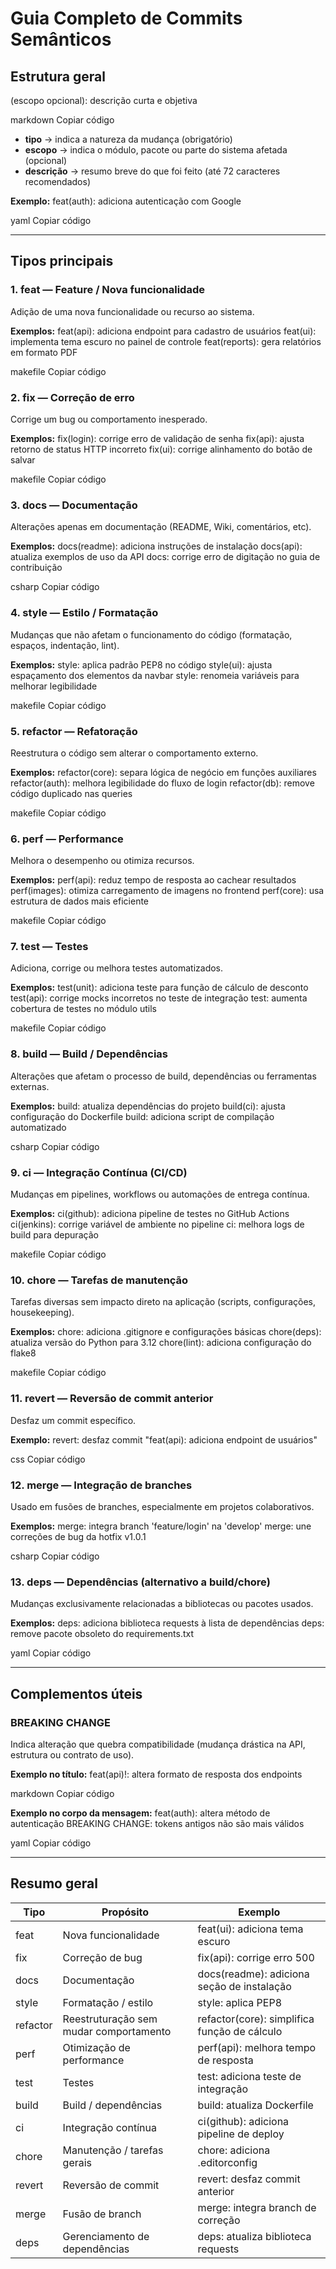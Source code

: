 # Guia Completo de Commits Semânticos

## Estrutura geral

<tipo>(escopo opcional): descrição curta e objetiva

markdown
Copiar código

- **tipo** → indica a natureza da mudança (obrigatório)  
- **escopo** → indica o módulo, pacote ou parte do sistema afetada (opcional)  
- **descrição** → resumo breve do que foi feito (até 72 caracteres recomendados)

**Exemplo:**
feat(auth): adiciona autenticação com Google

yaml
Copiar código

---

## Tipos principais

### 1. feat — Feature / Nova funcionalidade
Adição de uma nova funcionalidade ou recurso ao sistema.

**Exemplos:**
feat(api): adiciona endpoint para cadastro de usuários
feat(ui): implementa tema escuro no painel de controle
feat(reports): gera relatórios em formato PDF

makefile
Copiar código

### 2. fix — Correção de erro
Corrige um bug ou comportamento inesperado.

**Exemplos:**
fix(login): corrige erro de validação de senha
fix(api): ajusta retorno de status HTTP incorreto
fix(ui): corrige alinhamento do botão de salvar

makefile
Copiar código

### 3. docs — Documentação
Alterações apenas em documentação (README, Wiki, comentários, etc).

**Exemplos:**
docs(readme): adiciona instruções de instalação
docs(api): atualiza exemplos de uso da API
docs: corrige erro de digitação no guia de contribuição

csharp
Copiar código

### 4. style — Estilo / Formatação
Mudanças que não afetam o funcionamento do código (formatação, espaços, indentação, lint).

**Exemplos:**
style: aplica padrão PEP8 no código
style(ui): ajusta espaçamento dos elementos da navbar
style: renomeia variáveis para melhorar legibilidade

makefile
Copiar código

### 5. refactor — Refatoração
Reestrutura o código sem alterar o comportamento externo.

**Exemplos:**
refactor(core): separa lógica de negócio em funções auxiliares
refactor(auth): melhora legibilidade do fluxo de login
refactor(db): remove código duplicado nas queries

makefile
Copiar código

### 6. perf — Performance
Melhora o desempenho ou otimiza recursos.

**Exemplos:**
perf(api): reduz tempo de resposta ao cachear resultados
perf(images): otimiza carregamento de imagens no frontend
perf(core): usa estrutura de dados mais eficiente

makefile
Copiar código

### 7. test — Testes
Adiciona, corrige ou melhora testes automatizados.

**Exemplos:**
test(unit): adiciona teste para função de cálculo de desconto
test(api): corrige mocks incorretos no teste de integração
test: aumenta cobertura de testes no módulo utils

makefile
Copiar código

### 8. build — Build / Dependências
Alterações que afetam o processo de build, dependências ou ferramentas externas.

**Exemplos:**
build: atualiza dependências do projeto
build(ci): ajusta configuração do Dockerfile
build: adiciona script de compilação automatizado

csharp
Copiar código

### 9. ci — Integração Contínua (CI/CD)
Mudanças em pipelines, workflows ou automações de entrega contínua.

**Exemplos:**
ci(github): adiciona pipeline de testes no GitHub Actions
ci(jenkins): corrige variável de ambiente no pipeline
ci: melhora logs de build para depuração

makefile
Copiar código

### 10. chore — Tarefas de manutenção
Tarefas diversas sem impacto direto na aplicação (scripts, configurações, housekeeping).

**Exemplos:**
chore: adiciona .gitignore e configurações básicas
chore(deps): atualiza versão do Python para 3.12
chore(lint): adiciona configuração do flake8

makefile
Copiar código

### 11. revert — Reversão de commit anterior
Desfaz um commit específico.

**Exemplo:**
revert: desfaz commit "feat(api): adiciona endpoint de usuários"

css
Copiar código

### 12. merge — Integração de branches
Usado em fusões de branches, especialmente em projetos colaborativos.

**Exemplos:**
merge: integra branch 'feature/login' na 'develop'
merge: une correções de bug da hotfix v1.0.1

csharp
Copiar código

### 13. deps — Dependências (alternativo a build/chore)
Mudanças exclusivamente relacionadas a bibliotecas ou pacotes usados.

**Exemplos:**
deps: adiciona biblioteca requests à lista de dependências
deps: remove pacote obsoleto do requirements.txt

yaml
Copiar código

---

## Complementos úteis

### BREAKING CHANGE
Indica alteração que quebra compatibilidade (mudança drástica na API, estrutura ou contrato de uso).

**Exemplo no título:**
feat(api)!: altera formato de resposta dos endpoints

markdown
Copiar código

**Exemplo no corpo da mensagem:**
feat(auth): altera método de autenticação
BREAKING CHANGE: tokens antigos não são mais válidos

yaml
Copiar código

---

## Resumo geral

| Tipo    | Propósito                        | Exemplo                                 |
|---------|---------------------------------|----------------------------------------|
| feat    | Nova funcionalidade              | feat(ui): adiciona tema escuro          |
| fix     | Correção de bug                  | fix(api): corrige erro 500             |
| docs    | Documentação                     | docs(readme): adiciona seção de instalação |
| style   | Formatação / estilo              | style: aplica PEP8                      |
| refactor| Reestruturação sem mudar comportamento | refactor(core): simplifica função de cálculo |
| perf    | Otimização de performance        | perf(api): melhora tempo de resposta   |
| test    | Testes                           | test: adiciona teste de integração     |
| build   | Build / dependências             | build: atualiza Dockerfile             |
| ci      | Integração contínua              | ci(github): adiciona pipeline de deploy|
| chore   | Manutenção / tarefas gerais      | chore: adiciona .editorconfig          |
| revert  | Reversão de commit               | revert: desfaz commit anterior         |
| merge   | Fusão de branch                  | merge: integra branch de correção      |
| deps    | Gerenciamento de dependências    | deps: atualiza biblioteca requests     |
